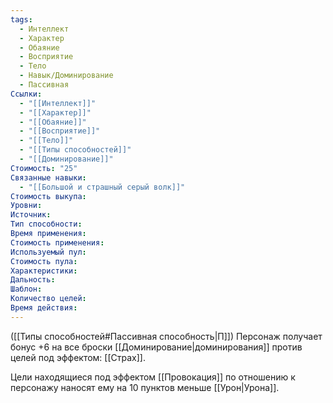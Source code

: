 ```yaml
---
tags:
  - Интеллект
  - Характер
  - Обаяние
  - Восприятие
  - Тело
  - Навык/Доминирование
  - Пассивная
Ссылки:
  - "[[Интеллект]]"
  - "[[Характер]]"
  - "[[Обаяние]]"
  - "[[Восприятие]]"
  - "[[Тело]]"
  - "[[Типы способностей]]"
  - "[[Доминирование]]"
Стоимость: "25"
Связанные навыки:
  - "[[Большой и страшный серый волк]]"
Стоимость выкупа:
Уровни:
Источник:
Тип способности:
Время применения:
Стоимость применения:
Используемый пул:
Стоимость пула:
Характеристики:
Дальность:
Шаблон:
Количество целей:
Время действия:
---
```

([[Типы способностей#Пассивная способность|П]]) Персонаж получает бонус +6 на все броски [[Доминирование|доминирования]] против целей под эффектом: [[Страх]]. 

Цели находящиеся под эффектом [[Провокация]] по отношению к персонажу наносят ему на 10 пунктов меньше [[Урон|Урона]]. 